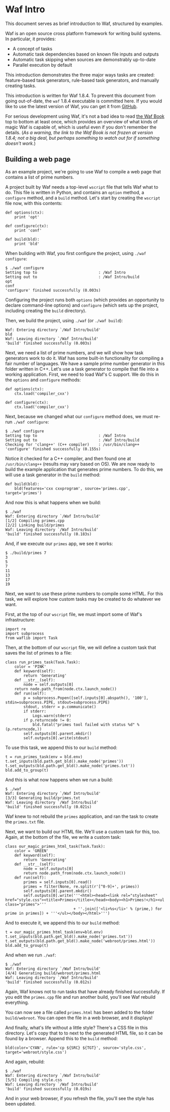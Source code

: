 Waf Intro
=========

This document serves as brief introduction to Waf, structured by examples.

Waf is an open source cross platform framework for writing build systems.  In particular, it provides:

* A concept of tasks
* Automatic task dependencies based on known file inputs and outputs
* Automatic task skipping when sources are demonstrably up-to-date
* Parallel execution by default

This introduction demonstrates the three major ways tasks are created: feature-based task generators, rule-based task
generators, and manually creating tasks.

This introduction is written for Waf 1.8.4.  To prevent this document from going out-of-date, the `waf` 1.8.4
executable is committed here.  If you would like to use the latest version of Waf, you can get it from
[GitHub](https://github.com/waf-project/waf).

For serious development using Waf, it's not a bad idea to read [the Waf Book](https://waf.io/book/) top to bottom at
least once, which provides an overview of what kinds of magic Waf is capable of, which is useful even if you don't
remember the details.  (_As a warning, the link to the Waf Book is not frozen at version 1.8.4; not a big deal, but
perhaps something to watch out for if something doesn't work._)

Building a web page
-------------------

As an example project, we're going to use Waf to compile a web page that contains a list of prime numbers.

A project built by Waf needs a top-level `wscript` file that tells Waf what to do.  This file is written in Python, and
contains an `option` method, a `configure` method, and a `build` method.  Let's start by creating the `wscript` file
now, with this contents:

    def options(ctx):
        print 'opt'
    
    def configure(ctx):
        print 'conf'
    
    def build(bld):
        print 'bld'

When building with Waf, you first configure the project, using `./waf configure`:

    $ ./waf configure
    Setting top to                           : /Waf Intro 
    Setting out to                           : /Waf Intro/build 
    opt
    conf
    'configure' finished successfully (0.003s)

Configuring the project runs both `options` (which provides an opportunity to declare command-line options) and
`configure` (which sets up the project, including creating the `build` directory).

Then, we build the project, using `./waf` (or `./waf build`):

    Waf: Entering directory `/Waf Intro/build'
    bld
    Waf: Leaving directory `/Waf Intro/build'
    'build' finished successfully (0.003s)

Next, we need a list of prime numbers, and we will show how task generators work to do it.  Waf has some built-in
functionality for compiling a fair number of languages.  We have a sample prime number generator in this folder written
in C++.  Let's use a task generator to compile that file into a working application.  First, we need to load Waf's C
support.  We do this in the `options` and `configure` methods:

    def options(ctx):
        ctx.load('compiler_cxx')
    
    def configure(ctx):
        ctx.load('compiler_cxx')

Next, because we changed what our `configure` method does, we must re-run `./waf configure`:

    $ ./waf configure
    Setting top to                           : /Waf Intro 
    Setting out to                           : /Waf Intro/build 
    Checking for 'clang++' (C++ compiler)    : /usr/bin/clang++ 
    'configure' finished successfully (0.155s)

Notice it checked for a C++ compiler, and then found one at `/usr/bin/clang++` (results may vary based on OS).  We are
now ready to build the example application that generates prime numbers.  To do this, we will use a task generator in
the `build` method:

    def build(bld):
        bld(features='cxx cxxprogram', source='primes.cpp', target='primes')

And now this is what happens when we build:

    $ ./waf
    Waf: Entering directory `/Waf Intro/build'
    [1/2] Compiling primes.cpp
    [2/2] Linking build/primes
    Waf: Leaving directory `/Waf Intro/build'
    'build' finished successfully (0.183s)

And, if we execute our `primes` app, we see it works:

    $ ./build/primes 7
    3
    5
    7
    11
    13
    17
    19

Next, we want to use these prime numbers to compile some HTML.  For this task, we will explore how custom tasks may be
created to do whatever we want.

First, at the top of our `wscript` file, we must import some of Waf's infrastructure:

    import re
    import subprocess
    from waflib import Task

Then, at the bottom of our `wscript` file, we will define a custom task that saves the list of primes to a file:

    class run_primes_task(Task.Task):
        color = 'PINK'
        def keyword(self):
            return 'Generating'
        def __str__(self):
            node = self.outputs[0]
        return node.path_from(node.ctx.launch_node())
        def run(self):
            p = subprocess.Popen([self.inputs[0].abspath(), '100'], stdin=subprocess.PIPE, stdout=subprocess.PIPE)
            stdout, stderr = p.communicate()
            if stderr:
                Logs.warn(stderr)
            if p.returncode != 0:
                bld.fatal("primes tool failed with status %d" % (p.returncode,))
            self.outputs[0].parent.mkdir()
            self.outputs[0].write(stdout)

To use this task, we append this to our `build` method:

    t = run_primes_task(env = bld.env)
    t.set_inputs(bld.path.get_bld().make_node('primes'))
    t.set_outputs(bld.path.get_bld().make_node('primes.txt'))
    bld.add_to_group(t)

And this is what now happens when we run a build:

    $ ./waf
    Waf: Entering directory `/Waf Intro/build'
    [3/3] Generating build/primes.txt
    Waf: Leaving directory `/Waf Intro/build'
    'build' finished successfully (0.021s)

Waf knew to not rebuild the `primes` application, and ran the task to create the `primes.txt` file.

Next, we want to build our HTML file.  We'll use a custom task for this, too.  Again, at the bottom of the file, we
write a custom task:

    class our_magic_primes_html_task(Task.Task):
        color = 'GREEN'
        def keyword(self):
            return 'Generating'
        def __str__(self):
            node = self.outputs[0]
            return node.path_from(node.ctx.launch_node())
        def run(self):
            primes = self.inputs[0].read()
            primes = filter(None, re.split(r'[^0-9]+', primes))
            self.outputs[0].parent.mkdir()
            self.outputs[0].write('''<html><head><link rel="stylesheet" href="style.css"><title>Primes</title></head><body><h1>Primes!</h1><ul class="primes">'''
                                  + ''.join(['<li>%s</li>' % (prime,) for prime in primes]) + '''</ul></body></html>''')

And to execute it, we append this to our `build` method:

    t = our_magic_primes_html_task(env=bld.env)
    t.set_inputs(bld.path.get_bld().make_node('primes.txt'))
    t.set_outputs(bld.path.get_bld().make_node('webroot/primes.html'))
    bld.add_to_group(t)

And when we run `./waf`:

    $ ./waf
    Waf: Entering directory `/Waf Intro/build'
    [4/4] Generating build/webroot/primes.html
    Waf: Leaving directory `/Waf Intro/build'
    'build' finished successfully (0.012s)

Again, Waf knows not to run tasks that have already finished successfully.  If you edit the `primes.cpp` file and run
another build, you'll see Waf rebuild everything.

You can now see a file called `primes.html` has been added to the folder `build/webroot`.  You can open the file in a
web browser, and it displays!

And finally, what's life without a little style?  There's a CSS file in this directory.  Let's copy that to to next
to the generated HTML file, so it can be found by a browser.  Append this to the `build` method:

    bld(color='CYAN', rule='cp ${SRC} ${TGT}', source='style.css', target='webroot/style.css')

And again, rebuild:

    $ ./waf
    Waf: Entering directory `/Waf Intro/build'
    [5/5] Compiling style.css
    Waf: Leaving directory `/Waf Intro/build'
    'build' finished successfully (0.019s)

And in your web browser, if you refresh the file, you'll see the style has been updated.
